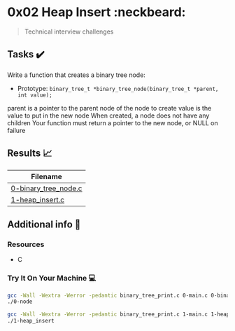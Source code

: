# 0x02 Heap Insert :neckbeard:

> Technical interview challenges

## Tasks :heavy_check_mark:

Write a function that creates a binary tree node:

- Prototype: ```binary_tree_t *binary_tree_node(binary_tree_t *parent, int value);```

parent is a pointer to the parent node of the node to create
value is the value to put in the new node
When created, a node does not have any children
Your function must return a pointer to the new node, or NULL on failure

## Results :chart_with_upwards_trend:

| Filename |
| ------ |
| [0-binary_tree_node.c](https://github.com/Air-KS/holbertonschool-interview/blob/main/heap_insert/0-binary_tree_node.c)|
| [1-heap_insert.c](https://github.com/Air-KS/holbertonschool-interview/blob/main/heap_insert/1-heap_insert.c)|


## Additional info :construction:
### Resources

- C

### Try It On Your Machine :computer:
```bash
gcc -Wall -Wextra -Werror -pedantic binary_tree_print.c 0-main.c 0-binary_tree_node.c -o 0-node
./0-node

gcc -Wall -Wextra -Werror -pedantic binary_tree_print.c 1-main.c 1-heap_insert.c 0-binary_tree_node.c -o 1-heap_insert
./1-heap_insert
```
